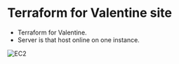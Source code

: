 # Terraform for Valentine site

- Terraform for Valentine.
- Server is that host online on one instance.

![EC2](/EC2.png)

